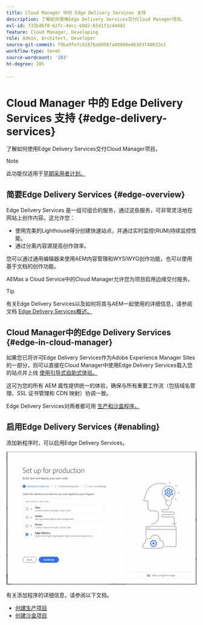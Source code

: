```yaml
---
title: Cloud Manager 中的 Edge Delivery Services 支持
description: 了解如何使用Edge Delivery Services交付Cloud Manager项目。
exl-id: f33bd6f0-62fc-4ecc-b8d2-65d1f1c44d82
feature: Cloud Manager, Developing
role: Admin, Architect, Developer
source-git-commit: f9ba9fefc61876a60567a40000ed6303740032e1
workflow-type: tm+mt
source-wordcount: '283'
ht-degree: 28%

---
```


# Cloud Manager 中的 Edge Delivery Services 支持 {#edge-delivery-services}

了解如何使用Edge Delivery Services交付Cloud Manager项目。

>[!NOTE]
>
>此功能仅适用于[早期采用者计划。](/help/implementing/cloud-manager/release-notes/current.md#early-adoption)

## 简要Edge Delivery Services {#edge-overview}

Edge Delivery Services 是一组可组合的服务，通过这些服务，可非常灵活地在网站上创作内容。这允许您：

* 使用完美的Lighthouse得分创建快速站点，并通过实时监控(RUM)持续监控性能。
* 通过分离内容源提高创作效率。

您可以通过通用编辑器来使用AEM内容管理和WYSIWYG创作功能，也可以使用基于文档的创作功能。

AEMas a Cloud Service中的Cloud Manager允许您为项目启用边缘交付服务。

>[!TIP]
>
>有关Edge Delivery Services以及如何将其与AEM一起使用的详细信息，请参阅文档 [Edge Delivery Services概述。](/help/edge/overview.md)

## Cloud Manager中的Edge Delivery Services {#edge-in-cloud-manager}

如果您已将许可Edge Delivery Services作为Adobe Experience Manager Sites的一部分，则可以直接在Cloud Manager中使用Edge Delivery Services载入您的站点并上线 [使用引导式自助式体验。](/help/implementing/cloud-manager/managing-code/private-repositories.md)

这可为您的所有 AEM 属性提供统一的体验，确保与所有重要工作流（包括域名管理、SSL 证书管理和 CDN 映射）协调一致。

Edge Delivery Services对两者都可用 [生产和沙盒程序。](/help/implementing/cloud-manager/getting-access-to-aem-in-cloud/program-types.md)

## 启用Edge Delivery Services {#enabling}

添加新程序时，可以启用Edge Delivery Services。

![添加具有Edge Delivery Services的生产程序](assets/add-production-program-with-edge.png)

有关添加程序的详细信息，请参阅以下文档。

* [创建生产项目](/help/implementing/cloud-manager/getting-access-to-aem-in-cloud/creating-production-programs.md)
* [创建沙盒项目](/help/implementing/cloud-manager/getting-access-to-aem-in-cloud/creating-sandbox-programs.md)
